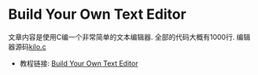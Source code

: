 # Build Your Own Text Editor

文章内容是使用C编一个非常简单的文本编辑器. 全部的代码大概有1000行. 编辑器源码[kilo.c](kilo.c)

* 教程链接: [Build Your Own Text Editor](https://viewsourcecode.org/snaptoken/kilo/)

